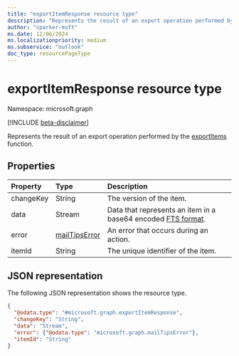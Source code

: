 ```yaml
---
title: "exportItemResponse resource type"
description: "Represents the result of an export operation performed by the exportItems function."
author: "cparker-msft"
ms.date: 12/06/2024
ms.localizationpriority: medium
ms.subservice: "outlook"
doc_type: resourcePageType
---
```


# exportItemResponse resource type

Namespace: microsoft.graph

[!INCLUDE [beta-disclaimer](../../includes/beta-disclaimer.md)]

Represents the result of an export operation performed by the [exportItems](../api/mailbox-exportitems.md) function.

## Properties
|Property|Type|Description|
|:---|:---|:---|
|changeKey|String|The version of the item.|
|data|Stream|Data that represents an item in a base64 encoded [FTS format](/openspecs/exchange_server_protocols/ms-oxcfxics/ed7d3455-9bdf-40eb-90bd-8dfe6164a250#gt_12daff0e-4241-4498-a93f-212795ab2450).|
|error|[mailTipsError](mailtipserror.md)|An error that occurs during an action.|
|itemId|String|The unique identifier of the item.|

## JSON representation
The following JSON representation shows the resource type.
<!-- {
  "blockType": "resource",
  "@odata.type": "microsoft.graph.exportItemResponse"
}
-->
``` json
{
  "@odata.type": "#microsoft.graph.exportItemResponse",
  "changeKey": "String",
  "data": "Stream",
  "error": {"@odata.type": "microsoft.graph.mailTipsError"},
  "itemId": "String"
}
```
